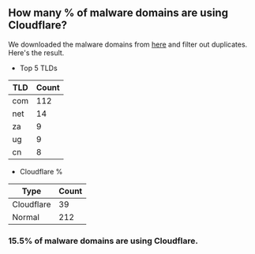 ## How many % of malware domains are using Cloudflare?


We downloaded the malware domains from [here](https://urlhaus.abuse.ch) and filter out duplicates.
Here's the result.


[//]: # (start replacement)


- Top 5 TLDs

| TLD | Count |
| --- | --- |
| com | 112 |
| net | 14 |
| za | 9 |
| ug | 9 |
| cn | 8 |


- Cloudflare %

| Type | Count |
| --- | --- |
| Cloudflare | 39 |
| Normal | 212 |


### 15.5% of malware domains are using Cloudflare.